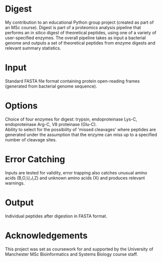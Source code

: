 # Digest
My contribution to an educational Python group project (created as part of an MSc course). Digest is part of a proteomics analysis pipeline that performs an in silico digest of theoretical peptides, using one of a variety of user-specified enzymes. The overall pipeline takes as input a bacterial genome and outputs a set of theoretical peptides from enzyme digests and relevant summary statistics. 

# Input
Standard FASTA file format containing protein open-reading frames (generated from bacterial genome sequence). 

# Options
Choice of four enzymes for digest: trypsin, endoproteinase Lys-C, endoproteinase Arg-C, V8 proteinase (Glu-C). <br />
Ability to select for the possibility of 'missed cleavages' where peptides are generated under the assumption that the enzyme can miss up to a specified number of cleavage sites. 

# Error Catching
Inputs are tested for validity, error trapping also catches unusual amino acids (B,O,U,J,Z) and unknown amino acids (X) and produces relevant warnings. 

# Output
Individual peptides after digestion in FASTA format.

# Acknowledgements
This project was set as coursework for and supported by the University of Manchester MSc Bioinformatics and Systems Biology course staff. 
